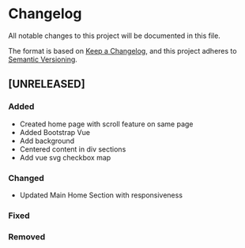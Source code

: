 # Changelog
All notable changes to this project will be documented in this file.

The format is based on [Keep a Changelog](https://keepachangelog.com/en/1.0.0/),
and this project adheres to [Semantic Versioning](https://semver.org/spec/v2.0.0.html).

## [UNRELEASED]
### Added
- Created home page with scroll feature on same page
- Added Bootstrap Vue
- Add background
- Centered content in div sections
- Add vue svg checkbox map

### Changed
- Updated Main Home Section with responsiveness

### Fixed

### Removed